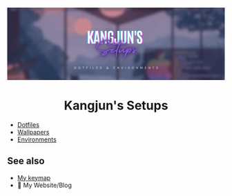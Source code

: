 ![banner](./assets/banner.png)
<div align="center">
  <h1>Kangjun's Setups</h1>
</div>

- [Dotfiles](./dotfiles/README.md)
- [Wallpapers](./wallpapers/README.md)
- [Environments](./environments/README.md)


## See also

- [My keymap](https://github.com/gangjun06/keymaps)
- 🚧 My Website/Blog
